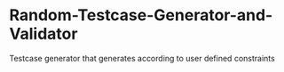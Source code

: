 # Random-Testcase-Generator-and-Validator
Testcase generator that generates according to user defined constraints
